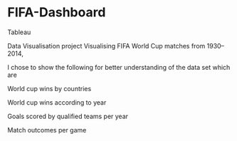 # FIFA-Dashboard
Tableau

Data Visualisation project 
Visualising FIFA World Cup matches from 1930–2014,

I chose to show the following for better understanding of the data set which are

World cup wins by countries

World cup wins according to year

Goals scored by qualified teams per year

Match outcomes per game
